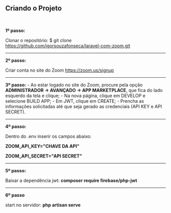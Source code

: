 <h2>Criando o Projeto</h2><br/>

<b>1º passo:</b>

Clonar o repositório: 
$ git clone https://github.com/igorsouzafonseca/laravel-com-zoom.git
<hr>
<b>2º passo:</b>

Criar conta no site do Zoom https://zoom.us/signup
<hr>
<b>3º passo:</b>
- Ao estar logado no site do Zoom, procure pela opção <b>ADMINISTRADOR -> AVANÇADO -> APP MARKETPLACE</b>, que fica do lado esquerdo da tela e clique;
- Na nova página, clique em DEVELOP e selecione BUILD APP;
- Em JWT, clique em CREATE;
- Prencha as informações solicitadas até que seja gerado as credenciais (API KEY e API SECRET).
<hr>
<b>4º passo:</b>

Dentro do .env inserir os campos abaixo:

<b>ZOOM_API_KEY="CHAVE DA API"</b>

<b>ZOOM_API_SECRET="API SECRET"</b>
<hr>
<b>5º passo:</b>

Baixar a dependência jwt: <b>composer require firebase/php-jwt </b>
<hr>
<b>6º passo</b>

start no servidor: <b>php artisan serve</b>
